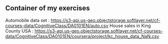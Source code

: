 ## Container of my exercises
Automobile data set : https://s3-api.us-geo.objectstorage.softlayer.net/cf-courses-data/CognitiveClass/DA0101EN/auto.csv
House sales in King County USA : https://s3-api.us-geo.objectstorage.softlayer.net/cf-courses-data/CognitiveClass/DA0101EN/coursera/project/kc_house_data_NaN.csv
